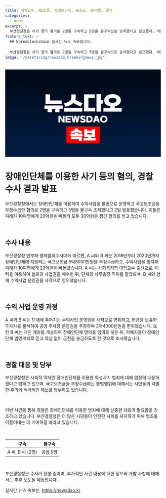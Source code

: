 ```yaml
---
title: 대학교수, MZ조폭, 장애인단체, 보조금, 30억원, 꿀꺽
categories:
  - News
excerpt: >
  부산경찰청은 사기 등의 혐의로 2명을 구속하고 5명을 불구속으로 송치했다고 발표했다. 이들은 장애인단체에 국고보조금을 부정수령하고 수익사업을 통해 23억원을 피해자에게 빼돌린 혐의를 받는다. A씨와 B씨는 사업권을 사적으로 영위하며 수익을 챙긴 것으로 확인되었으며, 피해금액은 19억6000만원에 달한다. 경찰은 시민들의 각별한 주의와 제보를 당부하며, 악성사기 범죄에 대해 엄정 대응을 약속했다.
feature_text: >
  ## koreablockchain 실시간 뉴스 속보입니다.

  부산경찰청은 사기 등의 혐의로 2명을 구속하고 5명을 불구속으로 송치했다고 발표했다. 이들은 장애인단체에 국고보조금을 부정수령하고 수익사업을 통해 23억원을 피해자에게 빼돌린 혐의를 받는다. A씨와 B씨는 사업권을 사적으로 영위하며 수익을 챙긴 것으로 확인되었으며, 피해금액은 19억6000만원에 달한다. 경찰은 시민들의 각별한 주의와 제보를 당부하며, 악성사기 범죄에 대해 엄정 대응을 약속했다.
image: '/assets/img/newsdao_breakingnews.jpg'
---
```


<p><img src="/assets/img/newsdao_breakingnews.jpg" alt="koreablockchain 속보" /></p>

<h1>장애인단체를 이용한 사기 등의 혐의, 경찰 수사 결과 발표</h1>

<p>부산경찰청에서는 장애인단체를 이용하여 수익사업을 불법으로 운영하고 국고보조금을 부정수급한 혐의로 2명을 구속하고 5명을 불구속 조치했다고 2일 발표했습니다. 이들은 피해자 10여명에게 23억원을 빼돌려 모두 30억원을 챙긴 혐의를 받고 있습니다.</p>

<p data-ke-size="size16">&nbsp;</p>

<h2 data-ke-size="size26">수사 내용</h2>

<p>부산경찰청 반부패·경제범죄수사대에 따르면, A 씨와 B 씨는 2018년부터 2020년까지 장애인단체에 지원되는 국고보조금 5억8000만원을 부정수급하고, 수익사업을 빙자해 피해자 10여명에게 23억원을 빼돌렸습니다. A 씨는 사회복지학 대학교수 출신으로, 이력을 이용하여 협회의 사업권을 매수한 뒤, 단체의 사무총장 직위를 맡았으며, B 씨와 함께 수익사업 운영권을 사적으로 영위했습니다.</p>

<p data-ke-size="size16">&nbsp;</p>

<h2 data-ke-size="size26">수익 사업 운영 과정</h2>

<p>A 씨와 B 씨는 단체에 주어지는 수익사업 운영권을 사적으로 영위하고, 현금을 보유한 투자자를 물색하여 공영 주차장 운영권을 주장하며 3억4000만원을 편취했습니다. 또한 B 씨는 개인 계좌를 개설하여 장애인단체 명의를 임의로 넣은 뒤, 피해자들이 장애인단체 법인계좌로 믿고 의심 없이 금전을 송금하도록 한 것으로 조사됐습니다.</p>

<p data-ke-size="size16">&nbsp;</p>

<h2 data-ke-size="size26">경찰 대응 및 당부</h2>

<p>부산경찰청은 사회적 약자인 장애인단체를 이용한 악성사기 범죄에 대해 엄정히 대응하겠다고 밝히고 있으며, 국고보조금을 부정수급하는 불법행위에 대해서는 시민들의 각별한 주의와 적극적인 제보를 당부하고 있습니다.</p>

<p data-ke-size="size16">&nbsp;</p>

<p>이번 사건을 통해 경찰은 장애인단체를 이용한 범죄에 대해 신중한 대응이 필요함을 강조하고 있습니다. 부산경찰청은 더 많은 시민들이 안전한 사회를 유지하기 위해 협조를 이끌어내는 데 기여하길 바라고 있습니다.</p>

<p data-ke-size="size16">&nbsp;</p>

<table>
    <thead>
        <tr>
            <th style="text-align: center;">구속</th>
            <th style="text-align: center;">불구속</th>
        </tr>
    </thead>
    <tbody>
        <tr>
            <td style="text-align: center;">A 씨, B 씨 (2명)</td>
            <td style="text-align: center;">공범 5명</td>
        </tr>
    </tbody>
</table>

<p data-ke-size="size16">&nbsp;</p>

<p>부산경찰청은 수사가 진행 중이며, 추가적인 사건 내용에 대한 정보와 개발 사항에 대해서는 추후 보도될 예정입니다.</p>
실시간 뉴스 속보는, <a href="https://newsdao.kr" rel="dofollow">https://newsdao.kr</a>


